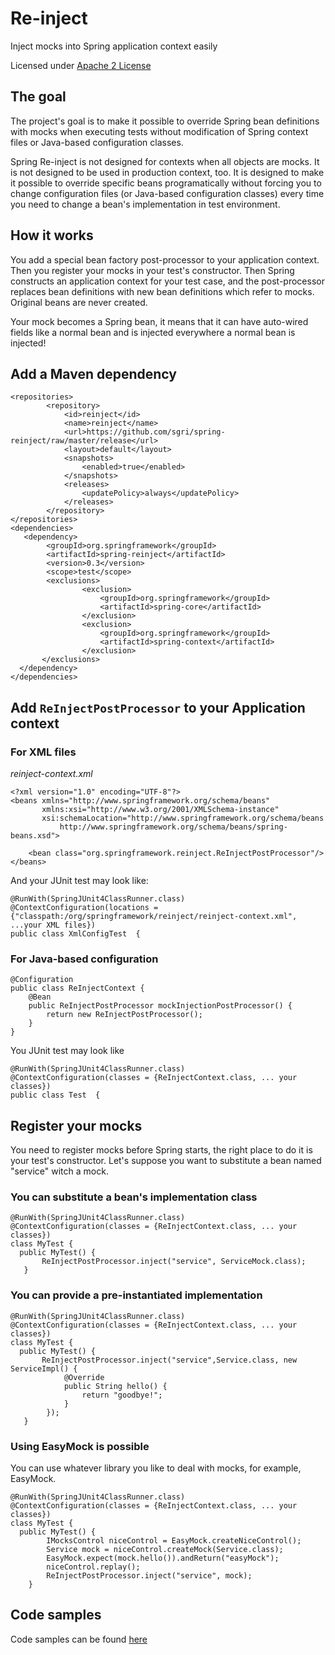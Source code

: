 Re-inject
========

Inject mocks into Spring application context easily

Licensed under [Apache 2 License](http://www.apache.org/licenses/LICENSE-2.0.html)

## The goal
The project's goal is to make it possible to override Spring bean definitions with mocks when executing tests without modification of Spring context files or Java-based configuration classes.

Spring Re-inject is not designed for contexts when all  objects are mocks. It is not designed to be used in production context, too. It is designed to make it possible to override specific beans programatically without forcing you to change configuration files (or Java-based configuration classes) every time you need to change a  bean's implementation in test environment. 
 
## How it works
You add a special bean factory post-processor to your application context. Then you register your mocks in your test's constructor. Then Spring constructs an application context for your test case, and the post-processor replaces bean definitions with new bean definitions which refer to mocks. Original beans are never created. 

Your mock becomes a Spring bean, it means that it can have auto-wired fields like a normal bean and is injected everywhere a normal bean is injected!


## Add a Maven dependency
```
<repositories>
        <repository>
            <id>reinject</id>
            <name>reinject</name>
            <url>https://github.com/sgri/spring-reinject/raw/master/release</url>
            <layout>default</layout>
            <snapshots>
                <enabled>true</enabled>
            </snapshots>
            <releases>
                <updatePolicy>always</updatePolicy>
            </releases>
        </repository>
</repositories>
<dependencies>
   <dependency>
        <groupId>org.springframework</groupId>
        <artifactId>spring-reinject</artifactId>
        <version>0.3</version>
        <scope>test</scope>
        <exclusions>
                <exclusion>
                    <groupId>org.springframework</groupId>
                    <artifactId>spring-core</artifactId>
                </exclusion>
                <exclusion>
                    <groupId>org.springframework</groupId>
                    <artifactId>spring-context</artifactId>
                </exclusion>
       </exclusions>
  </dependency>
</dependencies>
```
## Add `ReInjectPostProcessor` to your Application context
### For XML files
_reinject-context.xml_
```
<?xml version="1.0" encoding="UTF-8"?>
<beans xmlns="http://www.springframework.org/schema/beans"
       xmlns:xsi="http://www.w3.org/2001/XMLSchema-instance"
       xsi:schemaLocation="http://www.springframework.org/schema/beans
           http://www.springframework.org/schema/beans/spring-beans.xsd">

    <bean class="org.springframework.reinject.ReInjectPostProcessor"/>
</beans>
```

And your JUnit test may look like:
```
@RunWith(SpringJUnit4ClassRunner.class)
@ContextConfiguration(locations = {"classpath:/org/springframework/reinject/reinject-context.xml", ...your XML files})
public class XmlConfigTest  {

```

### For Java-based configuration
```
@Configuration
public class ReInjectContext {
    @Bean
    public ReInjectPostProcessor mockInjectionPostProcessor() {
        return new ReInjectPostProcessor();
    }
}
```

You JUnit test may look like
```
@RunWith(SpringJUnit4ClassRunner.class)
@ContextConfiguration(classes = {ReInjectContext.class, ... your classes})
public class Test  {
```
## Register your mocks

You need to register mocks before Spring starts, the right place to do it is  your test's constructor.
Let's suppose you want to substitute a bean named "service" witch a mock.

### You can substitute a bean's implementation class
```
@RunWith(SpringJUnit4ClassRunner.class)
@ContextConfiguration(classes = {ReInjectContext.class, ... your classes})
class MyTest {
  public MyTest() {
       ReInjectPostProcessor.inject("service", ServiceMock.class);
   }
```
### You can provide a pre-instantiated implementation
```
@RunWith(SpringJUnit4ClassRunner.class)
@ContextConfiguration(classes = {ReInjectContext.class, ... your classes})
class MyTest {
  public MyTest() {
       ReInjectPostProcessor.inject("service",Service.class, new ServiceImpl() {
            @Override
            public String hello() {
                return "goodbye!";
            }
        });
   }
```

### Using EasyMock is possible
You can use  whatever library you like to deal with mocks, for example, EasyMock.
```
@RunWith(SpringJUnit4ClassRunner.class)
@ContextConfiguration(classes = {ReInjectContext.class, ... your classes})
class MyTest {
  public MyTest() {
        IMocksControl niceControl = EasyMock.createNiceControl();
        Service mock = niceControl.createMock(Service.class);
        EasyMock.expect(mock.hello()).andReturn("easyMock");
        niceControl.replay();
        ReInjectPostProcessor.inject("service", mock);
    }
```
## Code samples
Code samples can be found [here](https://github.com/sgri/spring-reinject/tree/master/src/test/java/org/springframework/reinject)
